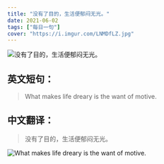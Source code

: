```yaml
---
title: "没有了目的，生活便郁闷无光。"
date: 2021-06-02
tags: ["每日一句"]
cover: "https://i.imgur.com/LNMDfLZ.jpg"
---
```


![没有了目的，生活便郁闷无光。](https://i.imgur.com/x1soHda.jpg)

## 英文短句：
> What makes life dreary is the want of motive. 

<!--more-->

## 中文翻译：
> 没有了目的，生活便郁闷无光。

![What makes life dreary is the want of motive. ](https://i.imgur.com/jTVwU2w.jpg)

